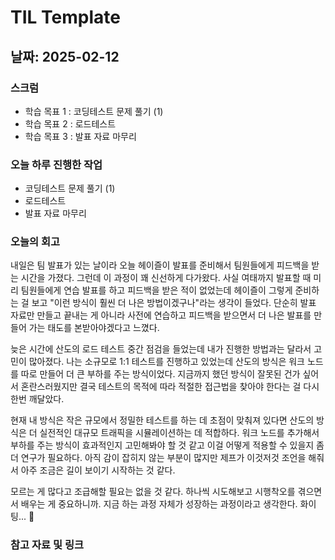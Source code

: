 # TIL Template

## 날짜: 2025-02-12

### 스크럼
- 학습 목표 1 : 코딩테스트 문제 풀기 (1)
- 학습 목표 2 : 로드테스트
- 학습 목표 3 : 발표 자료 마무리

### 오늘 하루 진행한 작업
- 코딩테스트 문제 풀기 (1)
- 로드테스트
- 발표 자료 마무리

### 오늘의 회고
내일은 팀 발표가 있는 날이라 오늘 헤이즐이 발표를 준비해서 팀원들에게 피드백을 받는 시간을 가졌다. 그런데 이 과정이 꽤 신선하게 다가왔다. 사실 여태까지 발표할 때 미리 팀원들에게 연습 발표를 하고 피드백을 받은 적이 없었는데 헤이즐이 그렇게 준비하는 걸 보고 "이런 방식이 훨씬 더 나은 방법이겠구나"라는 생각이 들었다. 단순히 발표 자료만 만들고 끝내는 게 아니라 사전에 연습하고 피드백을 받으면서 더 나은 발표를 만들어 가는 태도를 본받아야겠다고 느꼈다.

늦은 시간에 산도의 로드 테스트 중간 점검을 들었는데 내가 진행한 방법과는 달라서 고민이 많아졌다. 나는 소규모로 1:1 테스트를 진행하고 있었는데 산도의 방식은 워크 노드를 따로 만들어 더 큰 부하를 주는 방식이었다. 지금까지 했던 방식이 잘못된 건가 싶어서 혼란스러웠지만 결국 테스트의 목적에 따라 적절한 접근법을 찾아야 한다는 걸 다시 한번 깨달았다.

현재 내 방식은 작은 규모에서 정밀한 테스트를 하는 데 초점이 맞춰져 있다면 산도의 방식은 더 실전적인 대규모 트래픽을 시뮬레이션하는 데 적합하다. 워크 노드를 추가해서 부하를 주는 방식이 효과적인지 고민해봐야 할 것 같고 이걸 어떻게 적용할 수 있을지 좀 더 연구가 필요하다. 아직 감이 잡히지 않는 부분이 많지만 제프가 이것저것 조언을 해줘서 아주 조금은 길이 보이기 시작하는 것 같다.

모르는 게 많다고 조급해할 필요는 없을 것 같다. 하나씩 시도해보고 시행착오를 겪으면서 배우는 게 중요하니까. 지금 하는 과정 자체가 성장하는 과정이라고 생각한다. 화이팅... 🚀

### 참고 자료 및 링크